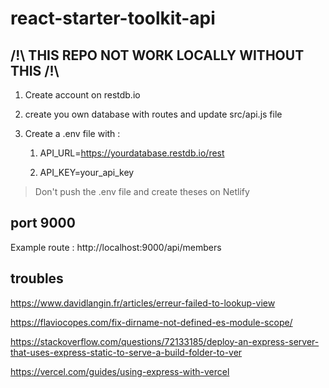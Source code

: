 # react-starter-toolkit-api

## /!\ THIS REPO NOT WORK LOCALLY WITHOUT THIS /!\

1. Create account on restdb.io

2. create you own database with routes and update src/api.js file

3. Create a .env file with :

   1. API_URL=https://yourdatabase.restdb.io/rest

   2. API_KEY=your_api_key

> Don't push the .env file and create theses on Netlify

## port 9000

Example route : http://localhost:9000/api/members

## troubles

https://www.davidlangin.fr/articles/erreur-failed-to-lookup-view

https://flaviocopes.com/fix-dirname-not-defined-es-module-scope/

https://stackoverflow.com/questions/72133185/deploy-an-express-server-that-uses-express-static-to-serve-a-build-folder-to-ver

https://vercel.com/guides/using-express-with-vercel
